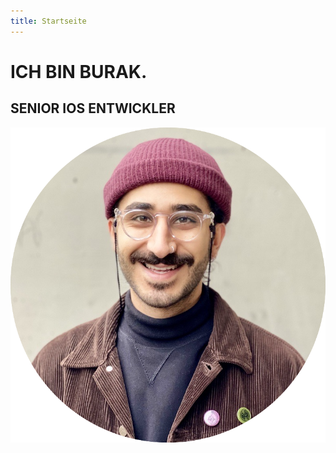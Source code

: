 ```yaml
---
title: Startseite
---
```


# ICH BIN BURAK.
## SENIOR IOS ENTWICKLER

<div class="wrapper-burakerol">
	<img src="/images/burakerol.png" class="burakerol-image-home"/>
</div>
